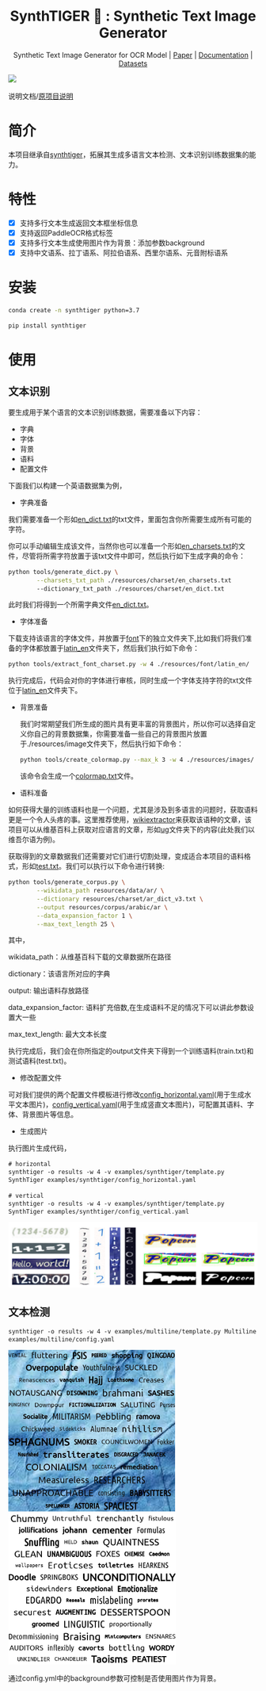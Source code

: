 <div align="center">

# SynthTIGER 🐯 : Synthetic Text Image Generator

Synthetic Text Image Generator for OCR Model | [Paper](https://arxiv.org/abs/2107.09313) | [Documentation](https://clovaai.github.io/synthtiger/) | [Datasets](#datasets)

</div>



<img src="https://user-images.githubusercontent.com/12423224/153699080-29da7908-0662-4435-ba27-dd07c3bbb7f2.png"/>

说明文档/[原项目说明](README_EN.md)

# 简介

本项目继承自[synthtiger](https://github.com/superocr/synthtiger)，拓展其生成多语言文本检测、文本识别训练数据集的能力。

# 特性

- [x] 支持多行文本生成返回文本框坐标信息
- [x] 支持返回PaddleOCR格式标签
- [x] 支持多行文本生成使用图片作为背景：添加参数background
- [x] 支持中文语系、拉丁语系、阿拉伯语系、西里尔语系、元音附标语系

# 安装

```bash
conda create -n synthtiger python=3.7
```

```bash
pip install synthtiger
```

# 使用

## 文本识别

要生成用于某个语言的文本识别训练数据，需要准备以下内容：

- 字典
- 字体
- 背景
- 语料
- 配置文件

下面我们以构建一个英语数据集为例，

- 字典准备

我们需要准备一个形如[en_dict.txt](./resources/charset/en_dict.txt)的txt文件，里面包含你所需要生成所有可能的字符。

你可以手动编辑生成该文件，当然你也可以准备一个形如[en_charsets.txt](./resources/charset/en_charsets.txt)的文件，尽管将所需字符放置于该txt文件中即可，然后执行如下生成字典的命令：

```bash
python tools/generate_dict.py \
		--charsets_txt_path ./resources/charset/en_charsets.txt
		--dictionary_txt_path ./resources/charset/en_dict.txt
```

此时我们将得到一个所需字典文件[en_dict.txt](./resources/charset/en_dict.txt)。

- 字体准备

下载支持该语言的字体文件，并放置于[font](./resources/font)下的独立文件夹下,比如我们将我们准备的字体都放置于[latin_en](./resources/font/latin_en)文件夹下，然后我们执行如下命令：

```bash
python tools/extract_font_charset.py -w 4 ./resources/font/latin_en/
```

执行完成后，代码会对你的字体进行审核，同时生成一个字体支持字符的txt文件位于[latin_en](./resources/font/latin_en)文件夹下。

- 背景准备

  我们时常期望我们所生成的图片具有更丰富的背景图片，所以你可以选择自定义你自己的背景数据集，你需要准备一些自己的背景图片放置于./resources/image文件夹下，然后执行如下命令：

  ```bash
  python tools/create_colormap.py --max_k 3 -w 4 ./resources/images/ ./resources/colormap/colormap.txt
  ```

  该命令会生成一个[colormap.txt](./resources/colormap/colormap.txt)文件。

- 语料准备

如何获得大量的训练语料也是一个问题，尤其是涉及到多语言的问题时，获取语料更是一个令人头疼的事。这里推荐使用，[wikiextractor](https://github.com/superocr/wikiextractor)来获取该语种的文章，该项目可以从维基百科上获取对应语言的文章，形如[ug](./resources/data/ug/)文件夹下的内容(此处我们以维吾尔语为例)。

获取得到的文章数据我们还需要对它们进行切割处理，变成适合本项目的语料格式，形如[test.txt](./resources/corpus/latin/en/test.txt)。我们可以执行以下命令进行转换:

```bash
python tools/generate_corpus.py \
        --wikidata_path resources/data/ar/ \
        --dictionary resources/charset/ar_dict_v3.txt \
        --output resources/corpus/arabic/ar \
        --data_expansion_factor 1 \
        --max_text_length 25 \
```

其中，

wikidata_path：从维基百科下载的文章数据所在路径

dictionary：该语言所对应的字典

output: 输出语料存放路径

data_expansion_factor: 语料扩充倍数,在生成语料不足的情况下可以讲此参数设置大一些

max_text_length: 最大文本长度

执行完成后，我们会在你所指定的output文件夹下得到一个训练语料(train.txt)和测试语料(test.txt)。

- 修改配置文件

可对我们提供的两个配置文件模板进行修改[config_horizontal.yaml](./examples/synthtiger/config_horizontal.yaml)(用于生成水平文本图片)，[config_vertical.yaml](./examples/synthtiger/config_vertical.yaml)(用于生成竖直文本图片)，可配置其语料、字体、背景图片等信息。

- 生成图片

执行图片生成代码，

```
# horizontal
synthtiger -o results -w 4 -v examples/synthtiger/template.py SynthTiger examples/synthtiger/config_horizontal.yaml

# vertical
synthtiger -o results -w 4 -v examples/synthtiger/template.py SynthTiger examples/synthtiger/config_vertical.yaml
```

<img src="./images/rec_demo_1.jpg" alt="文本检测样例" style="zoom: 100%;" />


## 文本检测

```
synthtiger -o results -w 4 -v examples/multiline/template.py Multiline examples/multiline/config.yaml
```

<img src="./images/det_demo_1.jpg" alt="文本检测样例" style="zoom: 33%;" /><img src="./images/det_demo_2.jpg" alt="文本检测样例" style="zoom: 33%;" />

通过config.yml中的background参数可控制是否使用图片作为背景。

